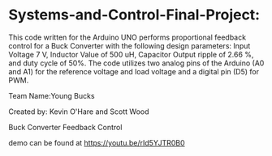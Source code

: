 # Systems-and-Control-Final-Project: 

This code written for the Arduino UNO performs proportional feedback control for a Buck Converter with the following design parameters: Input Voltage 7 V, Inductor Value of 500 uH, Capacitor Output ripple of 2.66 %, and duty cycle of 50%. The code utilizes two analog pins of the Arduino (A0 and A1) for the reference voltage and load voltage and a digital pin (D5) for PWM.

Team Name:Young Bucks

Created by: Kevin O'Hare and Scott Wood

Buck Converter Feedback Control

demo can be found at https://youtu.be/rId5YJTR0B0
